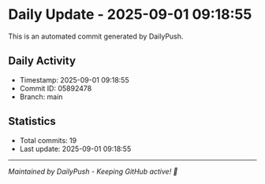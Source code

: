 # Daily Update - 2025-09-01 09:18:55

This is an automated commit generated by DailyPush.

## Daily Activity
- Timestamp: 2025-09-01 09:18:55
- Commit ID: 05892478
- Branch: main

## Statistics
- Total commits: 19
- Last update: 2025-09-01 09:18:55

---
*Maintained by DailyPush - Keeping GitHub active! 🚀*

